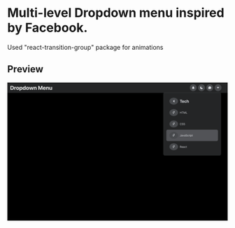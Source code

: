 # Multi-level Dropdown menu inspired by Facebook.

Used "react-transition-group" package for animations

## Preview

![App Screenshot](./preview.png)
